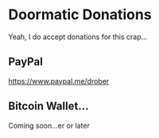 # Doormatic Donations
Yeah, I do accept donations for this crap...
## PayPal
https://www.paypal.me/drober
## Bitcoin Wallet...
Coming soon...er or later
